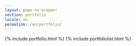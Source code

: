 ```yaml
---
layout: page-no-wrapper
section: portfolio
locale: en
permalink: /en/portfolio/
---
```


{% include portfolio.html %}
{% include portfoliolist.html %}
